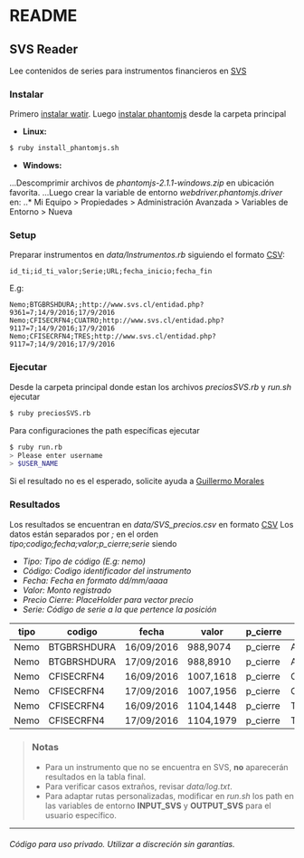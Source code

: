 
# README

## SVS Reader

Lee contenidos de series para instrumentos financieros en  [SVS](http://www.svs.cl/)
### Instalar
Primero [instalar watir](https://gist.github.com/enroxorz/968527/f7d5e064eba5addb3a998ce7e1c8dc4ca4cd1563). Luego [instalar phantomjs](https://gist.github.com/julionc/7476620) desde la carpeta principal
* __Linux:__
```zsh
$ ruby install_phantomjs.sh
```
* __Windows:__ 

...Descomprimir archivos de _phantomjs-2.1.1-windows.zip_ en ubicación favorita.
...Luego crear la variable de entorno _webdriver.phantomjs.driver_ en:
..* Mi Equipo > Propiedades > Administración Avanzada > Variables de Entorno > Nueva

### Setup
Preparar instrumentos en _data/Instrumentos.rb_ siguiendo el formato [CSV](https://es.wikipedia.org/wiki/CSV): 
```
id_ti;id_ti_valor;Serie;URL;fecha_inicio;fecha_fin
```
E.g:
```
Nemo;BTGBRSHDURA;;http://www.svs.cl/entidad.php?9361=7;14/9/2016;17/9/2016
Nemo;CFISECRFN4;CUATRO;http://www.svs.cl/entidad.php?9117=7;14/9/2016;17/9/2016
Nemo;CFISECRFN4;TRES;http://www.svs.cl/entidad.php?9117=7;14/9/2016;17/9/2016
```
### Ejecutar
Desde la carpeta principal donde estan los archivos _preciosSVS.rb_ y _run.sh_ ejecutar
```zsh
$ ruby preciosSVS.rb
```
Para configuraciones the path específicas ejecutar
```zsh
$ ruby run.rb
> Please enter username
> $USER_NAME
```
Si el resultado no es el esperado, solicite ayuda a [Guillermo Morales](gmorales@quaam.cl)
### Resultados
Los resultados se encuentran en _data/SVS_precios.csv_ en formato [CSV](https://es.wikipedia.org/wiki/CSV)
Los datos están separados por _;_ en el orden _tipo;codigo;fecha;valor;p_cierre;serie_ siendo

* _Tipo: Tipo de código (E.g: nemo)_
* _Código: Codigo identificador del instrumento_
* _Fecha: Fecha en formato dd/mm/aaaa_
* _Valor: Monto registrado_
* _Precio Cierre: PlaceHolder para vector precio_
* _Serie: Código de serie a la que pertence la posición_

tipo | codigo | fecha | valor | p_cierre | serie
--- | --- | --- | --- | --- | ---
Nemo | BTGBRSHDURA | 16/09/2016 | 988,9074 | p_cierre | A
Nemo | BTGBRSHDURA | 17/09/2016 | 988,8910 | p_cierre | A
Nemo | CFISECRFN4 | 16/09/2016 | 1007,1618 | p_cierre | CUATRO
Nemo | CFISECRFN4 | 17/09/2016 | 1007,1956 | p_cierre | CUATRO
Nemo | CFISECRFN4 | 16/09/2016 | 1104,1448 | p_cierre | TRES
Nemo | CFISECRFN4 | 17/09/2016 | 1104,1979 | p_cierre | TRES

> ### Notas
> * Para un instrumento que no se encuentra en SVS, **no** aparecerán resultados en la tabla final.
> * Para verificar casos extraños, revisar _data/log.txt_.
> * Para adaptar rutas personalizadas, modificar en _run.sh_ los path en las variables de entorno **INPUT_SVS** y **OUTPUT_SVS** para el usuario específico.
> 

***

###### Código para uso privado. Utilizar a discreción sin garantías.